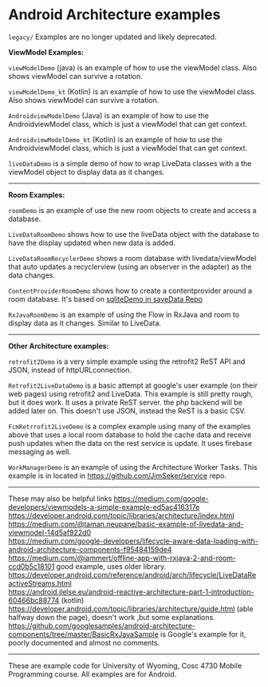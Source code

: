 Android Architecture examples
===========

`legacy/` Examples are no longer updated and likely deprecated. 

**ViewModel Examples:**

`viewModelDemo` (java) is an example of how to use the viewModel class.  Also shows viewModel can survive a rotation.

`viewModelDemo_kt` (Kotlin) is an example of how to use the viewModel class.  Also shows viewModel can survive a rotation.

`AndroidviewModelDemo` (Java) is an example of how to use the AndroidviewModel class, which is just a viewModel that can get context.

`AndroidviewModelDemo_kt` (Kotlin) is an example of how to use the AndroidviewModel class, which is just a viewModel that can get context.

`liveDataDemo`  is a simple demo of how to wrap LiveData classes with a the viewModel object to display data as it changes.

---

**Room Examples:**

`roomDemo` is an example of use the new room objects to create and access a database.

`LiveDataRoomDemo` shows how to use the liveData object with the database to have the display updated when new data is added.

`LiveDataRoomRecyclerDemo` shows a room database with livedata/viewModel that auto updates a recyclerview (using an observer in the adapter) as the data changes.

`ContentProviderRoomDemo` shows how to create a contentprovider around a room database.  It's based on [sqliteDemo in saveData Repo](https://github.com/JimSeker/saveData)

`RxJavaRoomDemo` is an example of using the Flow in RxJava and room to display data as it changes.  Similar to LiveData.

---

**Other Architecture examples:**

`retrofit2Demo` is a very simple example using the retrofit2 ReST API and JSON, instead of httpURLconnection.  

`Retrofit2LiveDataDemo` is a basic attempt at google's user example (on their web pages) using retrofit2 and LiveData.   This example is still pretty rough, but it does work.  It uses a private ReST server.  the php backend will be added later on.  This doesn't use JSON, instead the ReST is a basic CSV.

`FcmRetrrofit2LiveDemo` is a complex example using many of the examples above that uses a local room database to hold the cache data and receive push updates when the data on the rest service is update.  It uses firebase messaging as well.

`WorkManagerDemo` is an example of using the Architecture Worker Tasks.  This example is in located in https://github.com/JimSeker/service repo.

---

These may also be helpful links 
https://medium.com/google-developers/viewmodels-a-simple-example-ed5ac416317e<BR>
https://developer.android.com/topic/libraries/architecture/index.html <BR>
https://medium.com/@taman.neupane/basic-example-of-livedata-and-viewmodel-14d5af922d0 <BR>
https://medium.com/google-developers/lifecycle-aware-data-loading-with-android-architecture-components-f95484159de4<BR>
https://medium.com/@iammert/offline-app-with-rxjava-2-and-room-ccd0b5c18101  good example, uses older library.<BR>
https://developer.android.com/reference/android/arch/lifecycle/LiveDataReactiveStreams.html<BR>
https://android.jlelse.eu/android-reactive-architecture-part-1-introduction-60466bc88774  (kotlin)<BR>
https://developer.android.com/topic/libraries/architecture/guide.html  (able halfway down the page), doesn't work ,but some explanations. <BR>
https://github.com/googlesamples/android-architecture-components/tree/master/BasicRxJavaSample  is Google's example for it, poorly documented and almost no comments.<BR>

---

These are example code for University of Wyoming, Cosc 4730 Mobile Programming course.
All examples are for Android.

